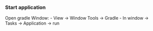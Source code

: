 ### Start application
Open gradle Window:
    - View -> Window Tools -> Gradle
    - In window -> Tasks -> Application -> run
    